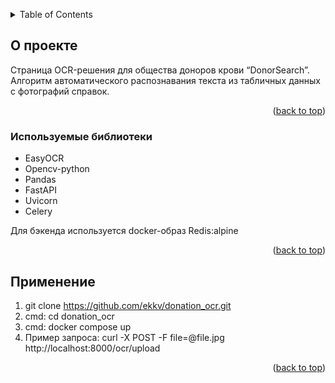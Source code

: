 <a name="readme-top"></a>

<!-- TABLE OF CONTENTS -->
<details>
  <summary>Table of Contents</summary>
  <ol>
    <li><a href="#about-the-project">О проекте</a></li>
    <li><a href="#built-with">Используемые библиотеки</a></li>
    <li><a href="#installation">Установка</a></li>
    <li><a href="#usage">Применение</a></li>
  </ol>
</details>


<a name="about-the-project"></a>
## О проекте

Страница OCR-решения для общества доноров крови “DonorSearch”. Алгоритм автоматического распознавания текста из табличных данных с фотографий справок. 

<p align="right">(<a href="#readme-top">back to top</a>)</p>

<a name="built-with"></a>
### Используемые библиотеки

- EasyOCR
- Opencv-python
- Pandas
- FastAPI
- Uvicorn
- Celery

Для бэкенда используется docker-образ Redis:alpine

<p align="right">(<a href="#readme-top">back to top</a>)</p>

<a name="usage"></a>
## Применение
1) git clone https://github.com/ekkv/donation_ocr.git
2) cmd: cd donation_ocr
3) cmd: docker compose up
4) Пример запроса: curl -X POST -F file=@file.jpg http://localhost:8000/ocr/upload

<p align="right">(<a href="#readme-top">back to top</a>)</p>
